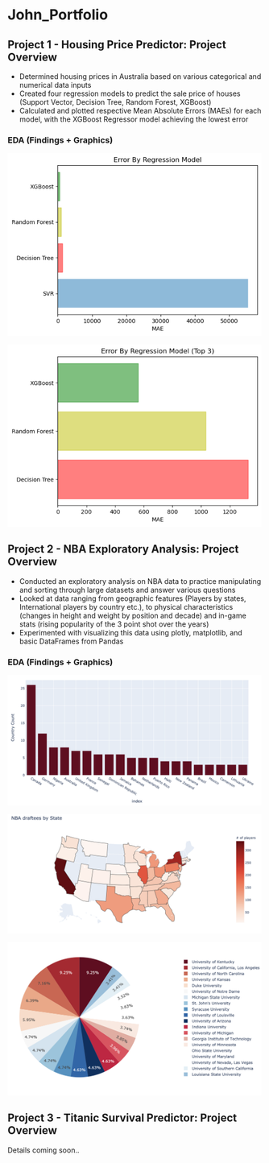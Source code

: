 # John_Portfolio
 
## Project 1 - Housing Price Predictor: Project Overview 

- Determined housing prices in Australia based on various categorical and numerical data inputs
- Created four regression models to predict the sale price of houses (Support Vector, Decision Tree, Random Forest, XGBoost)
- Calculated and plotted respective Mean Absolute Errors (MAEs) for each model, with the XGBoost Regressor model achieving the lowest error

 
### EDA (Findings + Graphics) 
![alt text](https://github.com/jcamer68/John_Portfolio/blob/master/Houses/Regressor1_MAE.png "MAE by Model")
 
 
![alt text](https://github.com/jcamer68/John_Portfolio/blob/master/Houses/Regressor2_MAE.png "MAE by Model")

 
## Project 2 - NBA Exploratory Analysis: Project Overview

- Conducted an exploratory analysis on NBA data to practice manipulating and sorting through large datasets and answer various questions
- Looked at data ranging from geographic features (Players by states, International players by country etc.), to physical characteristics (changes in height and weight by position and decade) and in-game stats (rising popularity of the 3 point shot over the years)
- Experimented with visualizing this data using plotly, matplotlib, and basic DataFrames from Pandas


### EDA (Findings + Graphics) 
![alt text](https://github.com/jcamer68/John_Portfolio/blob/master/NBA%20Exploratory%20/Graphics/Players%20by%20Country%20(Outside%20US).png "Players by Country (Outside US)")


![alt text](https://github.com/jcamer68/John_Portfolio/blob/master/NBA%20Exploratory%20/Graphics/Players%20by%20State%20(Within%20US).png "Players by State (Within US)")


![alt text](https://github.com/jcamer68/John_Portfolio/blob/master/NBA%20Exploratory%20/Graphics/Players%20by%20US%20(Within%20US).png "Players by college (Within US)")


## Project 3 - Titanic Survival Predictor: Project Overview 
Details coming soon..
